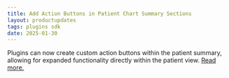 ```yaml
---
title: Add Action Buttons in Patient Chart Summary Sections
layout: productupdates
tags: plugins sdk
date: 2025-01-30
---
```

Plugins can now create custom action buttons within the patient summary, allowing for expanded functionality directly within the patient view. [Read more.](/sdk/handlers-action-buttons/)

